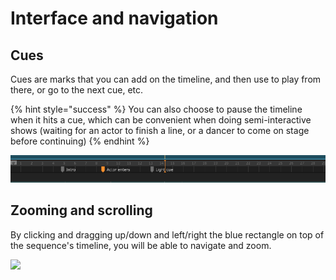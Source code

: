 # Interface and navigation

## Cues

Cues are marks that you can add on the timeline, and then use to play from there, or go to the next cue, etc.

{% hint style="success" %}
You can also choose to pause the timeline when it hits a cue, which can be convenient when doing semi-interactive shows \(waiting for an actor to finish a line, or a dancer to come on stage before continuing\)
{% endhint %}

![](../.gitbook/assets/cues.png)

## Zooming and scrolling

By clicking and dragging up/down and left/right the blue rectangle on top of the sequence's timeline, you will be able to navigate and zoom.

![](../.gitbook/assets/sequencezoom.gif)

